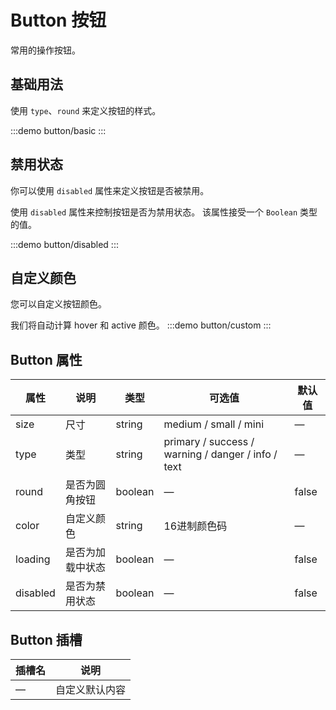 # Button 按钮
常用的操作按钮。

## 基础用法
使用 `type`、`round` 来定义按钮的样式。

:::demo
button/basic
:::

## 禁用状态
你可以使用 `disabled` 属性来定义按钮是否被禁用。

使用 `disabled` 属性来控制按钮是否为禁用状态。 该属性接受一个 `Boolean` 类型的值。

:::demo
button/disabled
:::

## 自定义颜色
您可以自定义按钮颜色。

我们将自动计算 hover 和 active 颜色。
:::demo
button/custom
:::

## Button 属性
|  属性   | 说明  | 类型  | 可选值  | 默认值  |
|  ----  | ----  | ----  | ----  | ----  |
| size  | 尺寸 | string | medium / small / mini | — |
| type  | 类型 | string | primary / success / warning / danger / info / text | — |
| round  | 是否为圆角按钮 | boolean | — | false |
| color  | 自定义颜色 | string | 16进制颜色码 | — |
| loading  | 是否为加载中状态 | boolean | — | false |
| disabled  | 是否为禁用状态 | boolean | — | false |

## Button 插槽
|  插槽名   | 说明  |
|  ----  | ----  |
| —  | 自定义默认内容 |
